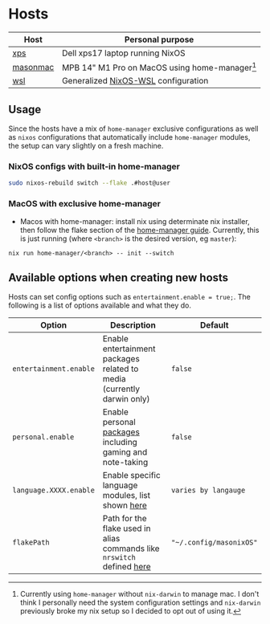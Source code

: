 # Hosts
| Host | Personal purpose |
| --- | --- |
| [xps](./xps/default.nix)           | Dell xps17 laptop running NixOS |
| [masonmac](./masonmac/default.nix) | MPB 14" M1 Pro on MacOS using home-manager[^1] |
| [wsl](./wsl/default.nix)           | Generalized [NixOS-WSL](https://github.com/nix-community/NixOS-WSL) configuration |

[^1]: Currently using `home-manager` without `nix-darwin` to manage mac. I don't think I personally need the system configuration settings and `nix-darwin` previously broke my nix setup so I decided to opt out of using it.

## Usage
Since the hosts have a mix of `home-manager` exclusive configurations as well as `nixos` configurations that automatically include `home-manager` modules, the setup can vary slightly on a fresh machine.
### NixOS configs with built-in home-manager
```bash
sudo nixos-rebuild switch --flake .#host@user
```
### MacOS with exclusive home-manager
- Macos with home-manager: install nix using determinate nix installer, then follow the flake section of the [home-manager guide](https://nix-community.github.io/home-manager/index.xhtml#ch-nix-flakes). Currently, this is just running (where `<branch>` is the desired version, eg `master`):
```
nix run home-manager/<branch> -- init --switch
```
## Available options when creating new hosts
Hosts can set config options such as `entertainment.enable = true;`. The following is a list of options available and what they do.

| Option | Description | Default |
| --- | --- | --- |
| `entertainment.enable` | Enable entertainment packages related to media (currently darwin only) | `false` |
| `personal.enable` | Enable personal [packages](../modules/common/personal/default.nix) including gaming and note-taking | `false` |
| `language.XXXX.enable` | Enable specific language modules, list shown [here](../modules/common/dev/language/default.nix) | `varies by langauge` |
| `flakePath` | Path for the flake used in alias commands like `nrswitch` defined [here](../modules/common/system/home.nix) | `"~/.config/masonixOS"` |
